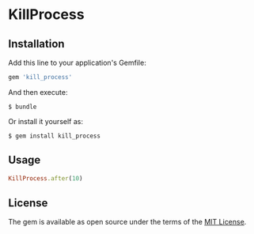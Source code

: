 # KillProcess

## Installation

Add this line to your application's Gemfile:

```ruby
gem 'kill_process'
```

And then execute:

    $ bundle

Or install it yourself as:

    $ gem install kill_process

## Usage

```ruby
KillProcess.after(10)
```

## License

The gem is available as open source under the terms of the [MIT License](http://opensource.org/licenses/MIT).

